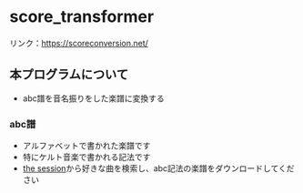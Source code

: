 # score_transformer
リンク：https://scoreconversion.net/
## 本プログラムについて
- abc譜を音名振りをした楽譜に変換する
### abc譜
- アルファベットで書かれた楽譜です
- 特にケルト音楽で書かれる記法です
- [the session](https://thesession.org/)から好きな曲を検索し、abc記法の楽譜をダウンロードしてください
